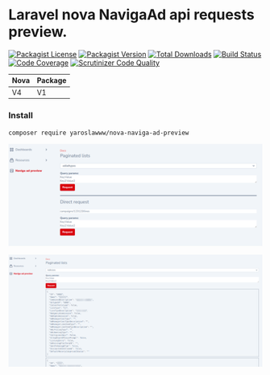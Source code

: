 # Laravel nova NavigaAd api requests preview.

[![Packagist License](https://img.shields.io/packagist/l/yaroslawww/nova-naviga-ad-preview?color=%234dc71f)](https://github.com/yaroslawww/nova-naviga-ad-preview/blob/master/LICENSE.md)
[![Packagist Version](https://img.shields.io/packagist/v/yaroslawww/nova-naviga-ad-preview)](https://packagist.org/packages/yaroslawww/nova-naviga-ad-preview)
[![Total Downloads](https://img.shields.io/packagist/dt/yaroslawww/nova-naviga-ad-preview)](https://packagist.org/packages/yaroslawww/nova-naviga-ad-preview)
[![Build Status](https://scrutinizer-ci.com/g/yaroslawww/nova-naviga-ad-preview/badges/build.png?b=master)](https://scrutinizer-ci.com/g/yaroslawww/nova-naviga-ad-preview/build-status/master)
[![Code Coverage](https://scrutinizer-ci.com/g/yaroslawww/nova-naviga-ad-preview/badges/coverage.png?b=master)](https://scrutinizer-ci.com/g/yaroslawww/nova-naviga-ad-preview/?branch=master)
[![Scrutinizer Code Quality](https://scrutinizer-ci.com/g/yaroslawww/nova-naviga-ad-preview/badges/quality-score.png?b=master)](https://scrutinizer-ci.com/g/yaroslawww/nova-naviga-ad-preview/?branch=master)

| Nova  | Package |
|-------|---------|
| V4    | V1      |

### Install

```bash
composer require yaroslawww/nova-naviga-ad-preview
```

![nova-naviga-ad-preview](./assets/images/nova-naviga-ad-preview.png)

![nova-naviga-ad-preview](./assets/images/nova-naviga-ad-preview-1.png)
